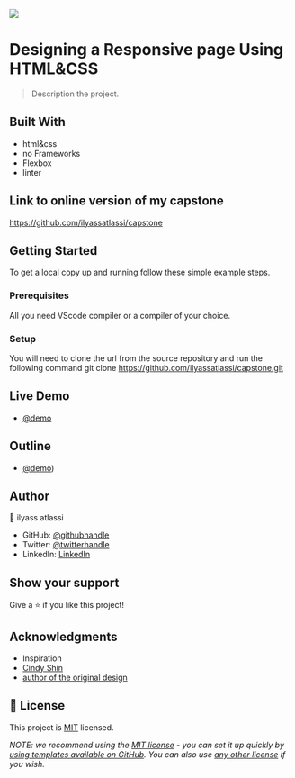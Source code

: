 ![](https://img.shields.io/badge/Microverse-blueviolet)

# Designing a Responsive page Using HTML&CSS


> Description the project.


## Built With

- html&css
- no Frameworks
- Flexbox
- linter

## Link to online version of my capstone

https://github.com/ilyassatlassi/capstone

## Getting Started

To get a local copy up and running follow these simple example steps.

### Prerequisites

All you need VScode compiler or a compiler of your choice.

### Setup

You will need to clone the url from the source repository and run the following command 
git clone https://github.com/ilyassatlassi/capstone.git


## Live Demo

- [@demo](https://ilyassatlassi.github.io/capstone/)
## Outline

- [@demo](https://www.loom.com/share/82fa1c03e5dc437db1f950a4d2227abd))
## Author

👤 ilyass atlassi

- GitHub: [@githubhandle](https://github.com/ilyassatlass)
- Twitter: [@twitterhandle](https://twitter.com/ilyass_atlassi)
- LinkedIn: [LinkedIn](https://www.linkedin.com/in/ilyassatlassi/)



## Show your support

Give a ⭐️ if you like this project!

## Acknowledgments

- Inspiration
- [Cindy Shin](https://www.behance.net/adagio07)
- [author of the original design](https://www.behance.net/gallery/29845175/CC-Global-Summit-2015)

## 📝 License

This project is [MIT](https://github.com/ilyassatlassi/portfolio_setup_mobile/blob/main/LICENCE.md) licensed.

_NOTE: we recommend using the [MIT license](https://choosealicense.com/licenses/mit/) - you can set it up quickly by [using templates available on GitHub](https://docs.github.com/en/communities/setting-up-your-project-for-healthy-contributions/adding-a-license-to-a-repository). You can also use [any other license](https://choosealicense.com/licenses/) if you wish._